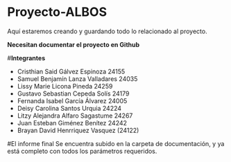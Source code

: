 # Proyecto-ALBOS
Aquí estaremos creando y guardando todo lo relacionado al proyecto.

**Necesitan documentar el proyecto en Github**

#**Integrantes** 
- Cristhian Said Gálvez Espinoza 24155 
- Samuel Benjamín Lanza Valladares 24035
- Lissy Marie Licona Pineda 24259
- Gustavo Sebastian Cepeda Solís 24179
- Fernanda Isabel García Álvarez 24005
- Deisy Carolina Santos Urquia 24224
- Litzy Alejandra Alfaro Sagastume 24267
- Juan Esteban Giménez Benítez 24242
- Brayan David Henrriquez Vasquez (24122)

#El informe final 
Se encuentra subido en la carpeta de documentación, y ya está completo con todos los parámetros requeridos.

